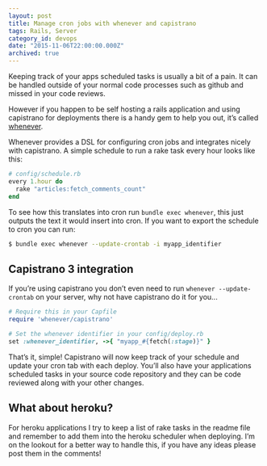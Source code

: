 ```yaml
---
layout: post
title: Manage cron jobs with whenever and capistrano
tags: Rails, Server
category_id: devops
date: "2015-11-06T22:00:00.000Z"
archived: true
---
```


Keeping track of your apps scheduled tasks is usually a bit of a pain. It can be handled outside of your normal code processes such as github and missed in your code reviews.

However if you happen to be self hosting a rails application and using capistrano for deployments there is a handy gem to help you out, it’s called [whenever](https://rubygems.org/gems/whenever).

Whenever provides a DSL for configuring cron jobs and integrates nicely with capistrano. A simple schedule to run a rake task every hour looks like this:

```ruby
# config/schedule.rb
every 1.hour do
  rake "articles:fetch_comments_count"
end
```

To see how this translates into cron run `bundle exec whenever`, this just outputs the text it would insert into cron. If you want to export the schedule to cron you can run:

```sh
$ bundle exec whenever --update-crontab -i myapp_identifier
```

## Capistrano 3 integration

If you’re using capistrano you don’t even need to run `whenever --update-crontab` on your server, why not have capistrano do it for you...

```rb
# Require this in your Capfile
require 'whenever/capistrano'

# Set the whenever identifier in your config/deploy.rb
set :whenever_identifier, ->{ "myapp_#{fetch(:stage)}" }
```

That’s it, simple! Capistrano will now keep track of your schedule and update your cron tab with each deploy. You’ll also have your applications scheduled tasks in your source code repository and they can be code reviewed along with your other changes.

## What about heroku?

For heroku applications I try to keep a list of rake tasks in the readme file and remember to add them into the heroku scheduler when deploying. I’m on the lookout for a better way to handle this, if you have any ideas please post them in the comments!
